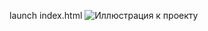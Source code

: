 launch index.html
![Иллюстрация к проекту](https://github.com/hitinoviy/habit-manager/tree/main/images/HabitApp.png)

